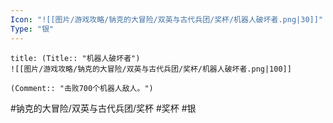 ```yaml
---
Icon: "![[图片/游戏攻略/钠克的大冒险/双英与古代兵团/奖杯/机器人破坏者.png|30]]"
Type: "银"
---
```

```ad-common-silver-trophy
title: (Title:: "机器人破坏者")
![[图片/游戏攻略/钠克的大冒险/双英与古代兵团/奖杯/机器人破坏者.png|100]]

(Comment:: "击败700个机器人敌人。")
```

#钠克的大冒险/双英与古代兵团/奖杯 #奖杯 #银

